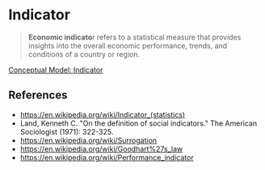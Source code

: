 # Indicator

> **Economic indicato**r refers to a statistical measure that provides insights into the overall economic performance, trends, and conditions of a country or region.
> 

[Conceptual Model: Indicator](Indicator%2017ac0f5171ec819e90b7e6cd95e3f248/Conceptual%20Model%20Indicator%2017ac0f5171ec8111a1a9c10a1233a0b7.csv)

## References

- https://en.wikipedia.org/wiki/Indicator_(statistics)
- Land, Kenneth C. "On the definition of social indicators." The American Sociologist (1971): 322-325.
- https://en.wikipedia.org/wiki/Surrogation
- https://en.wikipedia.org/wiki/Goodhart%27s_law
- https://en.wikipedia.org/wiki/Performance_indicator